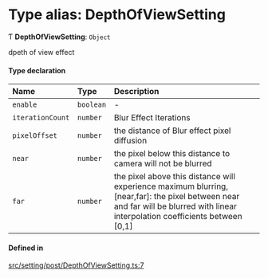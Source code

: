 # Type alias: DepthOfViewSetting

Ƭ **DepthOfViewSetting**: `Object`

dpeth of view effect

#### Type declaration

| Name | Type | Description |
| :------ | :------ | :------ |
| `enable` | `boolean` | - |
| `iterationCount` | `number` | Blur Effect Iterations |
| `pixelOffset` | `number` | the distance of Blur effect pixel diffusion |
| `near` | `number` | the pixel below this distance to camera will not be blurred |
| `far` | `number` | the pixel above this distance will experience maximum blurring, [near,far]: the pixel between near and far will be blurred with linear interpolation coefficients between [0,1] |

#### Defined in

[src/setting/post/DepthOfViewSetting.ts:7](https://github.com/Orillusion/orillusion/blob/main/src/setting/post/DepthOfViewSetting.ts#L7)
